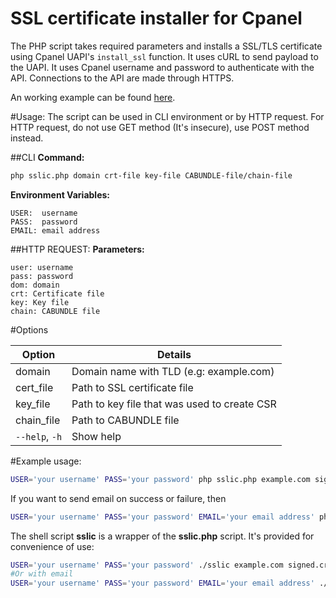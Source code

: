 SSL certificate installer for Cpanel
===================================

The PHP script takes required parameters and installs a SSL/TLS certificate using Cpanel UAPI's `install_ssl` function. It uses cURL to send payload to the UAPI. It uses Cpanel username and password to authenticate with the API. Connections to the API are made through HTTPS.

An working example can be found [here](https://neurobin.org/docs/web/fully-automated-letsencrypt-integration-with-cpanel/#Download-sslic.php).

#Usage:
The script can be used in CLI environment or by HTTP request. For HTTP request, <span class="warning">do not use GET method</span> (It's insecure), use POST method instead.

##CLI
**Command:**

```sh
php sslic.php domain crt-file key-file CABUNDLE-file/chain-file
```
**Environment Variables:**

    USER:  username
    PASS:  password
    EMAIL: email address
 
##HTTP REQUEST:
**Parameters:**

    user: username
    pass: password
    dom: domain
    crt: Certificate file
    key: Key file
    chain: CABUNDLE file

#Options

Option | Details
------ | -------
domain | Domain name with TLD (e.g: example.com)
cert_file | Path to SSL certificate file
key_file | Path to key file that was used to create CSR
chain_file | Path to CABUNDLE file
`--help`, `-h` | Show help



#Example usage:

```sh
USER='your username' PASS='your password' php sslic.php example.com signed.crt dom.key chain.crt
```
If you want to send email on success or failure, then

```sh
USER='your username' PASS='your password' EMAIL='your email address' php sslic.php example.com signed.crt dom.key chain.crt
```

The shell script **sslic** is a wrapper of the **sslic.php** script. It's provided for convenience of use:

```sh
USER='your username' PASS='your password' ./sslic example.com signed.crt dom.key chain.crt
#Or with email
USER='your username' PASS='your password' EMAIL='your email address' ./sslic example.com signed.crt dom.key chain.crt
```

